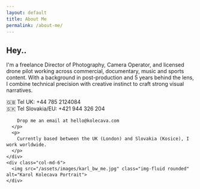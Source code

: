 ```yaml
---
layout: default
title: About Me
permalink: /about-me/
---
```


<div class="container mt-5 pt-5 about-me-content">

  <div class="row align-items-center g-5">
    <div class="col-md-6">
      <h2 class="fw-light">Hey..</h2>
      <p>
        I'm a freelance Director of Photography, Camera Operator, and licensed drone pilot working across commercial, documentary, music and sports content. With a background in post-production and 5 years behind the lens, I combine technical precision with creative instinct to craft strong visual narratives.
      </p>
      <p>
        🇬🇧 Tel UK: +44 785 2124084<br>
        🇸🇰 Tel Slovakia/EU: +421 944 326 204

        Drop me an email at hello@kolecava.com
      </p>
      <p>
        Currently based between the UK (London) and Slovakia (Kosice), I work worldwide.
      </p>
    </div>
    <div class="col-md-6">
      <img src="/assets/images/karl_bw_me.jpg" class="img-fluid rounded" alt="Karol Kolecava Portrait">
    </div>
  </div>

</div>